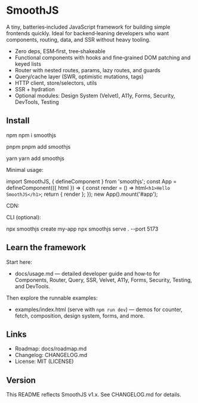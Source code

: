 # SmoothJS

A tiny, batteries‑included JavaScript framework for building simple frontends quickly. Ideal for backend‑leaning developers who want components, routing, data, and SSR without heavy tooling.

- Zero deps, ESM‑first, tree‑shakeable
- Functional components with hooks and fine‑grained DOM patching and keyed lists
- Router with nested routes, params, lazy routes, and guards
- Query/cache layer (SWR, optimistic mutations, tags)
- HTTP client, store/selectors, utils
- SSR + hydration
- Optional modules: Design System (Velvet), A11y, Forms, Security, DevTools, Testing

## Install

npm
npm i smoothjs

pnpm
pnpm add smoothjs

yarn
yarn add smoothjs

Minimal usage:

import SmoothJS, { defineComponent } from 'smoothjs';
const App = defineComponent(({ html }) => {
  const render = () => html`<h1>Hello SmoothJS</h1>`;
  return { render };
});
new App().mount('#app');

CDN:

<script type="module">
  import SmoothJS, { defineComponent } from 'https://unpkg.com/smoothjs@latest/dist/smoothjs.min.js';
  const App = defineComponent(({ html }) => ({ render: () => html`<h1>Hello</h1>` }));
  new App().mount('#app');
</script>

CLI (optional):

npx smoothjs create my-app
npx smoothjs serve . --port 5173

## Learn the framework

Start here:
- docs/usage.md — detailed developer guide and how‑to for Components, Router, Query, SSR, Velvet, A11y, Forms, Security, Testing, and DevTools.

Then explore the runnable examples:
- examples/index.html (serve with `npm run dev`) — demos for counter, fetch, composition, design system, forms, and more.

## Links

- Roadmap: docs/roadmap.md
- Changelog: CHANGELOG.md
- License: MIT (LICENSE)

## Version

This README reflects SmoothJS v1.x. See CHANGELOG.md for details.
